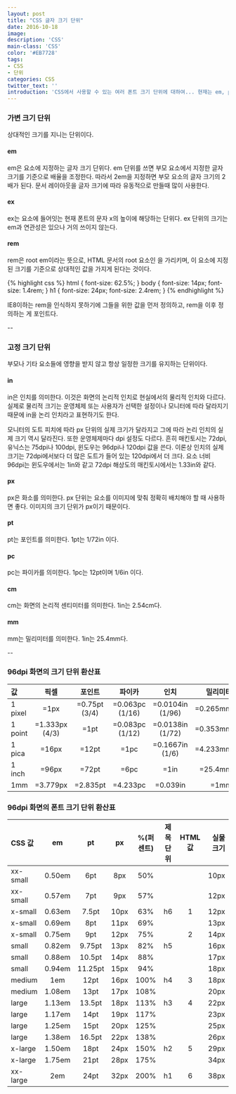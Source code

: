 ```yaml
---
layout: post
title: "CSS 글자 크기 단위"
date: 2016-10-18
image: 
description: 'CSS'
main-class: 'CSS'
color: '#EB7728'
tags:
- CSS
- 단위
categories: CSS
twitter_text: ''
introduction: 'CSS에서 사용할 수 있는 여러 폰트 크기 단위에 대하여... 현재는 em, px 정도를 많이 사용하지만 rem 또한, 병행되어 사용되어진다'
---
```


### 가변 크기 단위

상대적인 크기를 지니는 단위이다.

#### em

em은 요소에 지정하는 글자 크기 단위다. em 단위를 쓰면 부모 요소에서 지정한 글자 크기를 기준으로 배율을 조정한다. 따라서 2em을 지정하면 부모 요소의 글자 크기의 2배가 된다. 문서 레이아웃을 글자 크기에 따라 유동적으로 만들때 많이 사용한다.

#### ex

ex는 요소에 들어잇는 현재 폰트의 문자 x의 높이에 해당하는 단위다. ex 단위의 크기는 em과 연관성은 있으나 거의 쓰이지 않는다.

#### rem

rem은 root em이라는 뜻으로, HTML 문서의 root 요소인 <html>을 가리키며, 이 요소에 지정된 크기를 기준으로 상대적인 값을 가지게 된다는 것이다.

{% highlight css %}
html { font-size: 62.5%; } 
body { font-size: 14px; font-size: 1.4rem; } 
h1   { font-size: 24px; font-size: 2.4rem; } 
{% endhighlight %}

IE8이하는 rem을 인식하지 못하기에 그들을 위한 값을 먼저 정의하고, rem을 이후 정의하는 게 포인트다.

--

### 고정 크기 단위

부모나 기타 요소들에 영향을 받지 않고 항상 일정한 크기를 유지하는 단위이다.

#### in

in은 인치를 의미한다. 이것은 화면의 논리적 인치로 현실에서의 물리적 인치와 다르다. 실제로 물리적 크기는 운영체제 또는 사용자가 선택한 설정이나 모니터에 따라 달라지기 때문에 in을 논리 인치라고 표현하기도 한다.

모니터의 도트 피치에 따라 px 단위의 실제 크기가 달라지고 그에 따라 논리 인치의 실제 크기 역시 달라진다. 또한 운영체제마다 dpi 설정도 다르다. 흔히 매킨토시는 72dpi, 유닉스는 75dpi나 100dpi, 윈도우는 96dpi나 120dpi 값을 쓴다. 이론상 인치의 실제크기는 72dpi에서보다 더 많은 도트가 들어 있는 120dpi에서 더 크다. 요소 너비 96dpi는 윈도우에서는 1in와 같고 72dpi 해상도의 매킨토시에서는 1.33in와 같다.

#### px

px은 화소를 의미한다. px 단위는 요소를 이미지에 맞춰 정확히 배치해야 할 때 사용하면 좋다. 이미지의 크기 단위가 px이기 때문이다.

#### pt

pt는 포인트를 의미한다. 1pt는 1/72in 이다.

#### pc

pc는 파이카를 의미한다. 1pc는 12pt이며 1/6in 이다.

#### cm

cm는 화면의 논리적 센티미터를 의미한다. 1in는 2.54cm다.

#### mm

mm는 밀리미터를 의미한다. 1in는 25.4mm다.

--

### 96dpi 화면의 크기 단위 환산표

| 값 | 픽셀 | 포인트 | 파이카 | 인치 | 밀리미터 |
|:--- |:---:|:---:|:---:|:---:|---:|
| 1 pixel | =1px | =0.75pt (3/4) | =0.063pc (1/16) | =0.0104in (1/96) | =0.265mm |
| 1 point | =1.333px (4/3) | =1pt | =0.083pc (1/12) | =0.0138in (1/72) | =0.353mm |
| 1 pica | =16px | =12pt | =1pc | =0.1667in (1/6) | =4.233mm |
| 1 inch | =96px | =72pt | =6pc | =1in | =25.4mm |
| 1mm | =3.779px | =2.835pt | =4.233pc | =0.039in | =1mm |

### 96dpi 화면의 폰트 크기 단위 환산표

| CSS 값 | em | pt | px | %(퍼센트) | 제목단위 | HTML 값 | 실물 크기 |
|:--- |:---:|:---:|:---:|:---:|:---:|:---:|---:|
| xx-small | 0.50em | 6pt | 8px | 50% | | | 10px |
| xx-small | 0.57em | 7pt | 9px | 57% | | | 12px |
| x-small | 0.63em | 7.5pt | 10px | 63% | h6 | 1 | 12px |
| x-small | 0.69em | 8pt | 11px | 69% | | | 13px |
| x-small | 0.75em | 9pt | 12px | 75% | | 2 | 14px |
| small | 0.82em | 9.75pt | 13px | 82% | h5 | | 16px |
| small | 0.88em | 10.5pt | 14px | 88% | | | 17px |
| small | 0.94em | 11.25pt | 15px | 94% | | | 18px |
| medium | 1em | 12pt | 16px | 100% | h4 | 3 | 18px |
| medium | 1.08em | 13pt | 17px | 108% | | | 20px |
| large | 1.13em | 13.5pt | 18px | 113% | h3 | 4 | 22px |
| large | 1.17em | 14pt | 19px | 117% | | | 23px |
| large | 1.25em | 15pt | 20px | 125% | | | 25px |
| large | 1.38em | 16.5pt | 22px | 138% | | | 26px |
| x-large | 1.50em | 18pt | 24px | 150% | h2 | 5 | 29px |
| x-large | 1.75em | 21pt | 28px | 175% | | | 34px |
| xx-large | 2em | 24pt | 32px | 200% | h1 | 6 | 38px |
